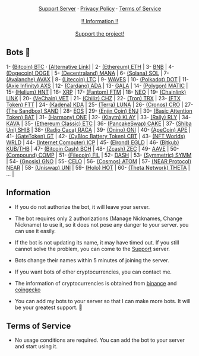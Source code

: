 <div id="top"></div>
<div align="center">
  <p align="center">
    <a href="https://discord.gg/xePcHcGTk9">Support Server</a>
    ·
    <a href="https://vutuofficial.github.io/cryptocurrency/#information">Privacy Policy</a>
    ·
    <a href="https://vutuofficial.github.io/cryptocurrency/#terms-of-service">Terms of Service</a>
    <br />
    <br />
    <a href="https://vutuofficial.github.io/cryptocurrency/#information">‼️ Information ‼️</a>
    <br />
    <br />
     <a href="https://www.buymeacoffee.com/vutu" target="_blank">Support the project!</a>
  </p>
</div>

## Bots 🤖

1- [(Bitcoin) BTC](https://top.gg/bot/947772389712859177) · [[Alternative Link]](https://discord.com/api/oauth2/authorize?client_id=947772389712859177&permissions=201326592&scope=bot) |
2- [(Ethereum) ETH](https://discord.com/api/oauth2/authorize?client_id=949021478152699934&permissions=201326592&scope=bot) |
3- [BNB](https://discord.com/api/oauth2/authorize?client_id=949021539121123350&permissions=201326592&scope=bot) |
4- [(Dogecoin) DOGE](https://discord.com/api/oauth2/authorize?client_id=949050435254255677&permissions=201326592&scope=bot) |
5- [(Decentraland) MANA](https://discord.com/api/oauth2/authorize?client_id=949051188832243722&permissions=201326592&scope=bot) |
6- [(Solana) SOL](https://discord.com/api/oauth2/authorize?client_id=949200740969238568&permissions=201326592&scope=bot) |
7- [(Avalanche) AVAX](https://discord.com/api/oauth2/authorize?client_id=949194595722485770&permissions=201326592&scope=bot) |
8- [(Litecoin) LTC](https://discord.com/api/oauth2/authorize?client_id=949194664009932830&permissions=201326592&scope=bot) |
9- [WAVES](https://discord.com/api/oauth2/authorize?client_id=949194721446735893&permissions=201326592&scope=bot) |
10- [(Polkadot) DOT](https://discord.com/api/oauth2/authorize?client_id=949409361120338000&permissions=201326592&scope=bot) |
11- [(Axie Infinity) AXS](https://discord.com/api/oauth2/authorize?client_id=949411987379589120&permissions=201326592&scope=bot) |
12- [(Cardano) ADA](https://discord.com/api/oauth2/authorize?client_id=949482937827598417&permissions=201326592&scope=bot) |
13- [GALA](https://discord.com/api/oauth2/authorize?client_id=949486976195784744&permissions=201326592&scope=bot) |
14- [(Polygon) MATIC](https://discord.com/api/oauth2/authorize?client_id=949488792161640489&permissions=201326592&scope=bot) |
15- [(Helium) HNT](https://discord.com/api/oauth2/authorize?client_id=949670962473889832&permissions=201326592&scope=bot) |
16- [XRP](https://discord.com/api/oauth2/authorize?client_id=949678085022838854&permissions=201326592&scope=bot) |
17- [(Fantom) FTM](https://discord.com/api/oauth2/authorize?client_id=949680048858890281&permissions=201326592&scope=bot) |
18- [NEO](https://discord.com/api/oauth2/authorize?client_id=949680106010447932&permissions=201326592&scope=bot) |
19- [(Chainlink) LINK](https://discord.com/api/oauth2/authorize?client_id=949680145717927947&permissions=201326592&scope=bot) |
20- [(VeChain) VET](https://discord.com/api/oauth2/authorize?client_id=950686392609034270&permissions=201326592&scope=bot) |
21- [(Chiliz) CHZ](https://discord.com/api/oauth2/authorize?client_id=950686445016846337&permissions=201326592&scope=bot) |
22- [(Tron) TRX](https://discord.com/api/oauth2/authorize?client_id=950686484502028318&permissions=201326592&scope=bot) |
23- [(FTX Token) FTT](https://discord.com/api/oauth2/authorize?client_id=950686520052949012&permissions=201326592&scope=bot) |
24- [(Kadena) KDA](https://discord.com/api/oauth2/authorize?client_id=950686558451818517&permissions=201326592&scope=bot) |
25- [(Terra) LUNA](https://discord.com/api/oauth2/authorize?client_id=950785929906380811&permissions=201326592&scope=bot) |
26- [(Cronos) CRO](https://discord.com/api/oauth2/authorize?client_id=950786115839856670&permissions=201326592&scope=bot) |
27- [(The Sandbox) SAND](https://discord.com/api/oauth2/authorize?client_id=950786487341961307&permissions=201326592&scope=bot) |
28- [EOS](https://discord.com/api/oauth2/authorize?client_id=950786591843049502&permissions=201326592&scope=bot) |
29- [(Enjin Coin) ENJ](https://discord.com/api/oauth2/authorize?client_id=950794619585712139&permissions=201326592&scope=bot) |
30- [(Basic Attention Token) BAT](https://discord.com/api/oauth2/authorize?client_id=950794660287217694&permissions=201326592&scope=bot) |
31- [(Harmony) ONE](https://discord.com/api/oauth2/authorize?client_id=950794829149929495&permissions=201326592&scope=bot) |
32- [(Klaytn) KLAY](https://discord.com/api/oauth2/authorize?client_id=950794861186007081&permissions=201326592&scope=bot) |
33- [(Rally) RLY](https://discord.com/api/oauth2/authorize?client_id=950794920501842011&permissions=201326592&scope=bot) |
34- [KAVA](https://discord.com/api/oauth2/authorize?client_id=950794951141253140&permissions=201326592&scope=bot) |
35- [(Ethereum Classic) ETC](https://discord.com/api/oauth2/authorize?client_id=952193482917830656&permissions=201326592&scope=bot) |
36- [(PancakeSwap) CAKE](https://discord.com/api/oauth2/authorize?client_id=952197332697481276&permissions=201326592&scope=bot) |
37- [(Shiba Uni) SHIB](https://discord.com/api/oauth2/authorize?client_id=952193443919175720&permissions=201326592&scope=bot) |
38- [(Radio Caca) RACA](https://discord.com/api/oauth2/authorize?client_id=948619938476724244&permissions=201326592&scope=bot) |
39- [(Onino) ONI](https://discord.com/api/oauth2/authorize?client_id=953653763992846366&permissions=201326592&scope=bot) |
40- [(ApeCoin) APE](https://discord.com/api/oauth2/authorize?client_id=954878414601486356&permissions=201326592&scope=bot) |
41- [(GateToken) GT](https://discord.com/api/oauth2/authorize?client_id=954882212069781644&permissions=201326592&scope=bot) |
42- [(CyBloc Battery Token) CBT](https://discord.com/api/oauth2/authorize?client_id=955946791168274432&permissions=201326592&scope=bot) |
43- [(NFT Worlds) WRLD](https://discord.com/api/oauth2/authorize?client_id=955951265706303538&permissions=201326592&scope=bot) |
44- [(Internet Computer) ICP](https://discord.com/api/oauth2/authorize?client_id=956166474110763058&permissions=201326592&scope=bot) |
45- [(Elrond) EGLD](https://discord.com/api/oauth2/authorize?client_id=956167206176194631&permissions=201326592&scope=bot) |
46- [(Bitkub) KUB/THB](https://discord.com/api/oauth2/authorize?client_id=957583965093503046&permissions=201326592&scope=bot) |
47- [(Bitcoin Cash) BCH](https://discord.com/api/oauth2/authorize?client_id=957587432482672690&permissions=201326592&scope=bot) |
48- [(Zcash) ZEC](https://discord.com/api/oauth2/authorize?client_id=957587475793055774&permissions=201326592&scope=bot) |
49- [AAVE](https://discord.com/api/oauth2/authorize?client_id=959664906213404712&permissions=201326592&scope=bot) |
50- [(Compound) COMP](https://discord.com/api/oauth2/authorize?client_id=959665403607543850&permissions=201326592&scope=bot) |
51- [(Filecoin) FIL](https://discord.com/api/oauth2/authorize?client_id=959665872555884554&permissions=201326592&scope=bot) |
52- [DASH](https://discord.com/api/oauth2/authorize?client_id=959666203108982784&permissions=201326592&scope=bot) |
53- [(Symmetric) SYMM](https://discord.com/api/oauth2/authorize?client_id=961455451445280788&permissions=201326592&scope=bot) |
54- [(Gnosis) GNO](https://discord.com/api/oauth2/authorize?client_id=961456046843523123&permissions=201326592&scope=bot) |
55- [CELO](https://discord.com/api/oauth2/authorize?client_id=961456458787094558&permissions=201326592&scope=bot) |
56- [(Cosmos) ATOM](https://discord.com/api/oauth2/authorize?client_id=961462392955473980&permissions=201326592&scope=bot) |
57- [(NEAR Protocol) NEAR](https://discord.com/api/oauth2/authorize?client_id=961462805532401715&permissions=201326592&scope=bot) |
58- [(Uniswap) UNI](https://discord.com/api/oauth2/authorize?client_id=961467861598109736&permissions=201326592&scope=bot) |
59- [(Holo) HOT](https://discord.com/api/oauth2/authorize?client_id=961468254059106325&permissions=201326592&scope=bot) |
60- [(Theta Network) THETA](https://discord.com/api/oauth2/authorize?client_id=961471767602409592&permissions=201326592&scope=bot) |
... |

## Information
- If you do not authorize the bot, it will leave your server.

- The bot requires only 2 authorizations (Manage Nicknames, Change Nickname) to use it, so it does not pose any danger to your server. you can use it easily.

- If the bot is not updating its name, it may have timed out. If you still cannot solve the problem, you can come to the [Support](https://discord.gg/xePcHcGTk9) server.

- Bots change their names within 5 minutes of joining the server.

- If you want bots of other cryptocurrencies, you can contact me.

- The information of cryptocurrencies is obtained from [binance](https://docs.binance.us) and [coingecko](https://www.coingecko.com/en/api/documentation)

- You can add my bots to your server so that I can make more bots. It will be your greatest support. 💜

## Terms of Service
- No usage conditions are required. You can add the bot to your server and start using it. 
